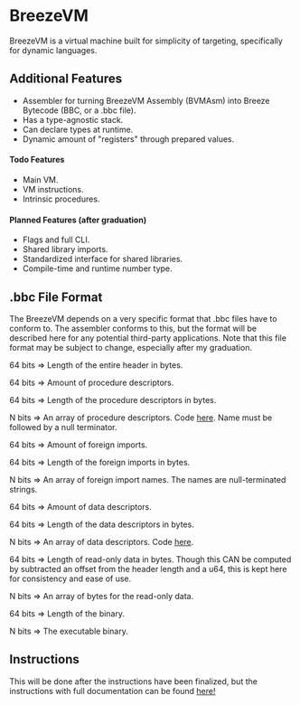 # BreezeVM
BreezeVM is a virtual machine built for simplicity of targeting, specifically for dynamic languages.

## Additional Features
* Assembler for turning BreezeVM Assembly (BVMAsm) into Breeze Bytecode (BBC, or a .bbc file).
* Has a type-agnostic stack.
* Can declare types at runtime.
* Dynamic amount of "registers" through prepared values.

#### Todo Features
* Main VM.
* VM instructions.
* Intrinsic procedures.

#### Planned Features (after graduation)
* Flags and full CLI.
* Shared library imports.
* Standardized interface for shared libraries.
* Compile-time and runtime number type.

## .bbc File Format
The BreezeVM depends on a very specific format that .bbc files have to conform to. The assembler conforms to this, but the format will be described here for any potential third-party applications. Note that this file format may be subject to change, especially after my graduation.


64 bits => Length of the entire header in bytes.



64 bits => Amount of procedure descriptors.

64 bits => Length of the procedure descriptors in bytes.

N bits => An array of procedure descriptors. Code [here](https://github.com/F0x1fy/BreezeVM/blob/master/Source/BreezeVM/Types/interpreter.odin#L14). Name must be followed by a null terminator.



64 bits => Amount of foreign imports.

64 bits => Length of the foreign imports in bytes.

N bits => An array of foreign import names. The names are null-terminated strings.



64 bits => Amount of data descriptors.

64 bits => Length of the data descriptors in bytes.

N bits => An array of data descriptors. Code [here](https://github.com/F0x1fy/BreezeVM/blob/master/Source/BreezeVM/Types/stack.odin#L25).



64 bits => Length of read-only data in bytes. Though this CAN be computed by subtracted an offset from the header length and a u64, this is kept here for consistency and ease of use.

N bits => An array of bytes for the read-only data.



64 bits => Length of the binary.

N bits => The executable binary.

## Instructions
This will be done after the instructions have been finalized, but the instructions with full documentation can be found [here!](https://github.com/F0x1fy/BreezeVM/blob/master/Source/BreezeVM/Bytecode/bytecode.odin)